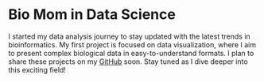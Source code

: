 # Bio Mom in Data Science
I started my data analysis journey to stay updated with the latest trends in bioinformatics. My first project is focused on data visualization, where I aim to present complex biological data in easy-to-understand formats. I plan to share these projects on my <a href="#">GitHub</a> soon. Stay tuned as I dive deeper into this exciting field!
